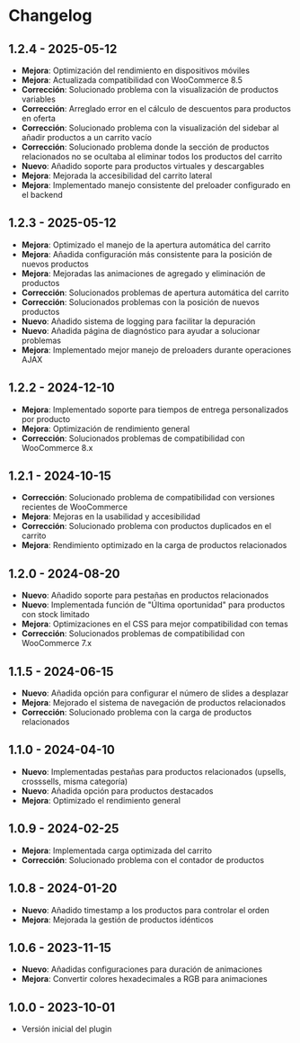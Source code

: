 # Changelog

## 1.2.4 - 2025-05-12
* **Mejora**: Optimización del rendimiento en dispositivos móviles
* **Mejora**: Actualizada compatibilidad con WooCommerce 8.5
* **Corrección**: Solucionado problema con la visualización de productos variables
* **Corrección**: Arreglado error en el cálculo de descuentos para productos en oferta
* **Corrección**: Solucionado problema con la visualización del sidebar al añadir productos a un carrito vacío
* **Corrección**: Solucionado problema donde la sección de productos relacionados no se ocultaba al eliminar todos los productos del carrito
* **Nuevo**: Añadido soporte para productos virtuales y descargables
* **Mejora**: Mejorada la accesibilidad del carrito lateral
* **Mejora**: Implementado manejo consistente del preloader configurado en el backend

## 1.2.3 - 2025-05-12
* **Mejora**: Optimizado el manejo de la apertura automática del carrito
* **Mejora**: Añadida configuración más consistente para la posición de nuevos productos
* **Mejora**: Mejoradas las animaciones de agregado y eliminación de productos
* **Corrección**: Solucionados problemas de apertura automática del carrito
* **Corrección**: Solucionados problemas con la posición de nuevos productos
* **Nuevo**: Añadido sistema de logging para facilitar la depuración
* **Nuevo**: Añadida página de diagnóstico para ayudar a solucionar problemas
* **Mejora**: Implementado mejor manejo de preloaders durante operaciones AJAX

## 1.2.2 - 2024-12-10
* **Mejora**: Implementado soporte para tiempos de entrega personalizados por producto
* **Mejora**: Optimización de rendimiento general
* **Corrección**: Solucionados problemas de compatibilidad con WooCommerce 8.x

## 1.2.1 - 2024-10-15
* **Corrección**: Solucionado problema de compatibilidad con versiones recientes de WooCommerce
* **Mejora**: Mejoras en la usabilidad y accesibilidad
* **Corrección**: Solucionado problema con productos duplicados en el carrito
* **Mejora**: Rendimiento optimizado en la carga de productos relacionados

## 1.2.0 - 2024-08-20
* **Nuevo**: Añadido soporte para pestañas en productos relacionados
* **Nuevo**: Implementada función de "Última oportunidad" para productos con stock limitado
* **Mejora**: Optimizaciones en el CSS para mejor compatibilidad con temas
* **Corrección**: Solucionados problemas de compatibilidad con WooCommerce 7.x

## 1.1.5 - 2024-06-15
* **Nuevo**: Añadida opción para configurar el número de slides a desplazar
* **Mejora**: Mejorado el sistema de navegación de productos relacionados
* **Corrección**: Solucionado problema con la carga de productos relacionados

## 1.1.0 - 2024-04-10
* **Nuevo**: Implementadas pestañas para productos relacionados (upsells, crosssells, misma categoría)
* **Nuevo**: Añadida opción para productos destacados
* **Mejora**: Optimizado el rendimiento general

## 1.0.9 - 2024-02-25
* **Mejora**: Implementada carga optimizada del carrito
* **Corrección**: Solucionado problema con el contador de productos

## 1.0.8 - 2024-01-20
* **Nuevo**: Añadido timestamp a los productos para controlar el orden
* **Mejora**: Mejorada la gestión de productos idénticos

## 1.0.6 - 2023-11-15
* **Nuevo**: Añadidas configuraciones para duración de animaciones
* **Mejora**: Convertir colores hexadecimales a RGB para animaciones

## 1.0.0 - 2023-10-01
* Versión inicial del plugin
